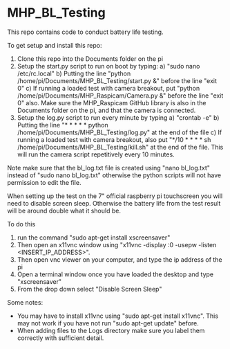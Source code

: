 # MHP_BL_Testing

This repo contains code to conduct battery life testing.

To get setup and install this repo:
1. Clone this repo into the Documents folder on the pi
2. Setup the start.py script to run on boot by typing:
   a) "sudo nano /etc/rc.local"
   b) Putting the line "python /home/pi/Documents/MHP_BL_Testing/start.py &" before the line "exit 0"
   c) If running a loaded test with camera breakout, put "python /home/pi/Documents/MHP_Raspicam/Camera.py &" before the line "exit 0"
      also. Make sure the MHP_Raspicam GitHub library is also in the Documents folder on the pi, and that the camera is connected.
3. Setup the log.py script to run every minute by typing
a) "crontab -e"
b) Putting the line "* * * * * python /home/pi/Documents/MHP_BL_Testing/log.py" at the end of the file
c) If running a loaded test with camera breakout, also put "*/10 * * * * sh /home/pi/Documents/MHP_BL_Testing/kill.sh" at the end of the      file. This will run the camera script repetitively every 10 minutes.

Note make sure that the bl_log.txt file is created using "nano bl_log.txt" instead of "sudo nano bl_log.txt" otherwise the python
scripts will not have permission to edit the file.

When setting up the test on the 7" official raspberry pi touchscreen you will need to disable screen sleep. Otherwise the battery life from the test result will be around double what it should be.

To do this 
1) run the command "sudo apt-get install xscreensaver"
2) Then open an x11vnc window using "x11vnc -display :0 -usepw -listen <INSERT_IP_ADDRESS>".
3) Then open vnc viewer on your computer, and type the ip address of the pi
4) Open a terminal window once you have loaded the desktop and type "xscreensaver"
5) From the drop down select "Disable Screen Sleep"

Some notes:
- You may have to install x11vnc using "sudo apt-get install x11vnc". This may not work if you have not run "sudo apt-get update" before.
- When adding files to the Logs directory make sure you label them correctly with sufficient detail.
